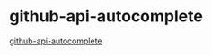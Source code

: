 # github-api-autocomplete

[github-api-autocomplete](https://killbytes.github.io/github-api-autocomplete/ "Click")
